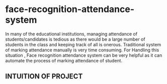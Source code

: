 # face-recognition-attendance-system

In many of the educational institutions, managing attendance of students/candidates is tedious as there would be a large number of students in the class and keeping track of all is onerous. Traditional system of marking attendance manually is very time consuming. For Handling this situation , Face recognition attendance system can be very helpful as it can automate the process of marking attendance of student.

## INTUITION OF PROJECT
